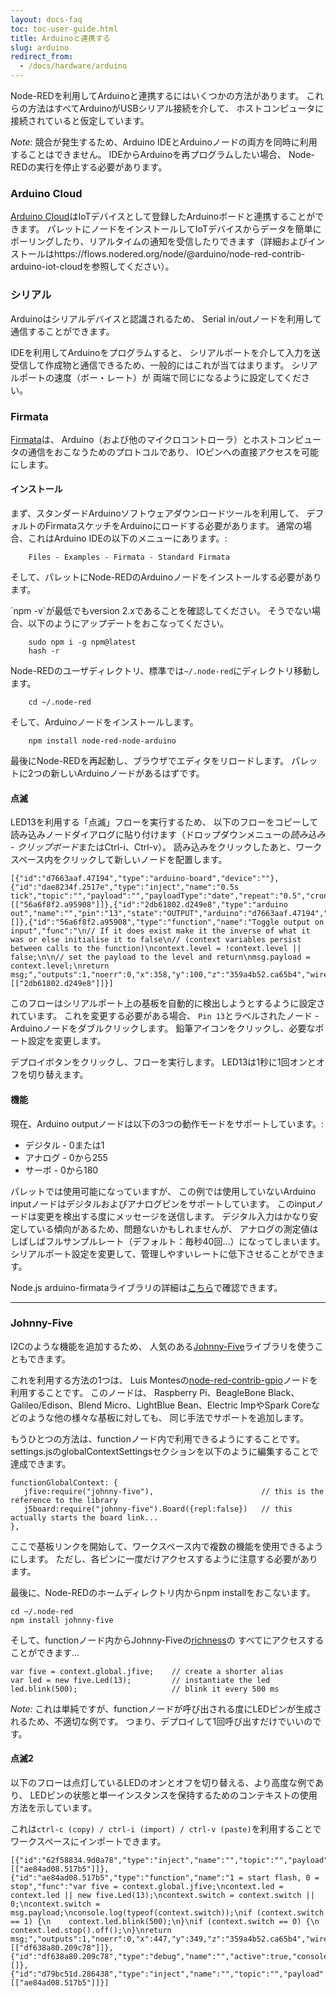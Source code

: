 ```yaml
---
layout: docs-faq
toc: toc-user-guide.html
title: Arduinoと連携する
slug: arduino
redirect_from:
  - /docs/hardware/arduino
---
```


Node-REDを利用してArduinoと連携するにはいくつかの方法があります。
これらの方法はすべてArduinoがUSBシリアル接続を介して、
ホストコンピュータに接続されていると仮定しています。

*Note:* 競合が発生するため、Arduino IDEとArduinoノードの両方を同時に利用することはできません。
IDEからArduinoを再プログラムしたい場合、
Node-REDの実行を停止する必要があります。

### Arduino Cloud

[Arduino Cloud](https://cloud.arduino.cc)はIoTデバイスとして登録したArduinoボードと連携することができます。
パレットにノードをインストールしてIoTデバイスからデータを簡単にポーリングしたり、リアルタイムの通知を受信したりできます（詳細およびインストールはhttps://flows.nodered.org/node/@arduino/node-red-contrib-arduino-iot-cloudを参照してください）。


### シリアル

Arduinoはシリアルデバイスと認識されるため、
Serial in/outノードを利用して通信することができます。

IDEを利用してArduinoをプログラムすると、
シリアルポートを介して入力を送受信して作成物と通信できるため、一般的にはこれが当てはまります。
シリアルポートの速度（ボー・レート）が
両端で同じになるように設定してください。

### Firmata

[Firmata](http://firmata.org/)は、
Arduino（および他のマイクロコントローラ）とホストコンピュータの通信をおこなうためのプロトコルであり、
IOピンへの直接アクセスを可能にします。

#### インストール

まず、スタンダードArduinoソフトウェアダウンロードツールを利用して、
デフォルトのFirmataスケッチをArduinoにロードする必要があります。
通常の場合、これはArduino IDEの以下のメニューにあります。:

        Files - Examples - Firmata - Standard Firmata

そして、パレットにNode-REDのArduinoノードをインストールする必要があります。

<div class="doc-callout">`npm -v`が最低でもversion 2.xであることを確認してください。
そうでない場合、以下のようにアップデートをおこなってください。

        sudo npm i -g npm@latest
        hash -r
</div>

Node-REDのユーザディレクトリ、標準では`~/.node-red`にディレクトリ移動します。

        cd ~/.node-red

そして、Arduinoノードをインストールします。

        npm install node-red-node-arduino

最後にNode-REDを再起動し、ブラウザでエディタをリロードします。
パレットに2つの新しいArduinoノードがあるはずです。

#### 点滅

LED13を利用する「点滅」フローを実行するため、
以下のフローをコピーして読み込みノードダイアログに貼り付けます（ドロップダウンメニューの*読み込み - クリップボード*またはCtrl-i、Ctrl-v）。
読み込みをクリックしたあと、ワークスペース内をクリックして新しいノードを配置します。

    [{"id":"d7663aaf.47194","type":"arduino-board","device":""},{"id":"dae8234f.2517e","type":"inject","name":"0.5s tick","topic":"","payload":"","payloadType":"date","repeat":"0.5","crontab":"","once":false,"x":150,"y":100,"z":"359a4b52.ca65b4","wires":[["56a6f8f2.a95908"]]},{"id":"2db61802.d249e8","type":"arduino out","name":"","pin":"13","state":"OUTPUT","arduino":"d7663aaf.47194","x":570.5,"y":100,"z":"359a4b52.ca65b4","wires":[]},{"id":"56a6f8f2.a95908","type":"function","name":"Toggle output on input","func":"\n// If it does exist make it the inverse of what it was or else initialise it to false\n// (context variables persist between calls to the function)\ncontext.level = !context.level || false;\n\n// set the payload to the level and return\nmsg.payload = context.level;\nreturn msg;","outputs":1,"noerr":0,"x":358,"y":100,"z":"359a4b52.ca65b4","wires":[["2db61802.d249e8"]]}]

このフローはシリアルポート上の基板を自動的に検出しようとするように設定されています。
これを変更する必要がある場合、
`Pin 13`とラベルされたノード - Arduinoノードをダブルクリックします。
鉛筆アイコンをクリックし、必要なポート設定を変更します。

デプロイボタンをクリックし、フローを実行します。
LED13は1秒に1回オンとオフを切り替えます。

#### 機能

現在、Arduino outputノードは以下の3つの動作モードをサポートしています。:

 - デジタル - 0または1
 - アナログ - 0から255
 - サーボ - 0から180

パレットでは使用可能になっていますが、
この例では使用していないArduino inputノードはデジタルおよびアナログピンをサポートしています。
このinputノードは変更を検出する度にメッセージを送信します。
デジタル入力はかなり安定している傾向があるため、問題ないかもしれませんが、
アナログの測定値はしばしばフルサンプルレート（デフォルト：毎秒40回...）になってしまいます。
シリアルポート設定を変更して、管理しやすいレートに低下させることができます。

Node.js arduino-firmataライブラリの詳細は[こちら](https://www.npmjs.com/package/arduino-firmata)で確認できます。

***

### Johnny-Five

I2Cのような機能を追加するため、
人気のある[Johnny-Five](https://www.npmjs.com/package/johnny-five)ライブラリを使うこともできます。

これを利用する方法の1つは、
Luis Montesの[node-red-contrib-gpio](https://www.npmjs.com/package/node-red-contrib-gpio)ノードを利用することです。
このノードは、
Raspberry Pi、BeagleBone Black、Galileo/Edison、Blend Micro、LightBlue Bean、Electric ImpやSpark Coreなどのような他の様々な基板に対しても、
同じ手法でサポートを追加します。

もうひとつの方法は、functionノード内で利用できるようにすることです。
settings.jsのglobalContextSettingsセクションを以下のように編集することで達成できます。

    functionGlobalContext: {
       jfive:require("johnny-five"),                        // this is the reference to the library
       j5board:require("johnny-five").Board({repl:false})   // this actually starts the board link...
    },

ここで基板リンクを開始して、ワークスペース内で複数の機能を使用できるようにします。
ただし、各ピンに一度だけアクセスするように注意する必要があります。

最後に、Node-REDのホームディレクトリ内からnpm installをおこないます。

    cd ~/.node-red
    npm install johnny-five

そして、functionノード内からJohnny-Fiveの[richness](https://github.com/rwaldron/johnny-five/wiki)の
すべてにアクセスすることができます...

    var five = context.global.jfive;    // create a shorter alias
    var led = new five.Led(13);         // instantiate the led
    led.blink(500);                     // blink it every 500 ms

*Note:* これは単純ですが、functionノードが呼び出される度にLEDピンが生成されるため、不適切な例です。
つまり、デプロイして1回呼び出すだけでいいのです。

#### 点滅2

以下のフローは点灯しているLEDのオンとオフを切り替える、より高度な例であり、
LEDピンの状態と単一インスタンスを保持するためのコンテキストの使用方法を示しています。

これは`ctrl-c (copy) / ctrl-i (import) / ctrl-v (paste)`を利用することでワークスペースにインポートできます。

    [{"id":"62f58834.9d0a78","type":"inject","name":"","topic":"","payload":"1","payloadType":"string","repeat":"","crontab":"","once":false,"x":226,"y":326,"z":"359a4b52.ca65b4","wires":[["ae84ad08.517b5"]]},{"id":"ae84ad08.517b5","type":"function","name":"1 = start flash, 0 = stop","func":"var five = context.global.jfive;\ncontext.led = context.led || new five.Led(13);\ncontext.switch = context.switch || 0;\ncontext.switch = msg.payload;\nconsole.log(typeof(context.switch));\nif (context.switch == 1) {\n    context.led.blink(500);\n}\nif (context.switch == 0) {\n    context.led.stop().off();\n}\nreturn msg;","outputs":1,"noerr":0,"x":447,"y":349,"z":"359a4b52.ca65b4","wires":[["df638a80.209c78"]]},{"id":"df638a80.209c78","type":"debug","name":"","active":true,"console":"false","complete":"false","x":645,"y":349,"z":"359a4b52.ca65b4","wires":[]},{"id":"d79bc51d.286438","type":"inject","name":"","topic":"","payload":"0","payloadType":"string","repeat":"","crontab":"","once":false,"x":224.4000244140625,"y":364.60003662109375,"z":"359a4b52.ca65b4","wires":[["ae84ad08.517b5"]]}]
